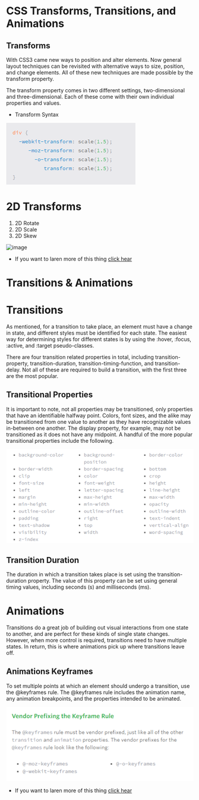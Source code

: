 # CSS Transforms, Transitions, and Animations

## Transforms

With CSS3 came new ways to position and alter elements. Now general layout techniques can be revisited with alternative ways to size, position, and change elements. All of these new techniques are made possible by the transform property.

The transform property comes in two different settings, two-dimensional and three-dimensional. Each of these come with their own individual properties and values.

- Transform Syntax

![image](img/transforms.png)

# 2D Transforms

1. 2D Rotate
2. 2D Scale
3. 2D Skew

![image](https://miro.medium.com/max/1440/1*_NVMTnvHTM9teQxrVRlDeg.png)

- If you want to laren more of this thing [click hear](https://learn.shayhowe.com/advanced-html-css/css-transforms/)

# Transitions & Animations

# Transitions
As mentioned, for a transition to take place, an element must have a change in state, and different styles must be identified for each state. The easiest way for determining styles for different states is by using the :hover, :focus, :active, and :target pseudo-classes.

There are four transition related properties in total, including transition-property, transition-duration, transition-timing-function, and transition-delay. Not all of these are required to build a transition, with the first three are the most popular.

## Transitional Properties

It is important to note, not all properties may be transitioned, only properties that have an identifiable halfway point. Colors, font sizes, and the alike may be transitioned from one value to another as they have recognizable values in-between one another.
 The display property, for example, may not be transitioned as it does not have any midpoint. A handful of the more popular transitional properties include the following.

 ![image](img/transition.png)

## Transition Duration

The duration in which a transition takes place is set using the transition-duration property. The value of this property can be set using general timing values, including seconds (s) and milliseconds (ms). 

# Animations

Transitions do a great job of building out visual interactions from one state to another, and are perfect for these kinds of single state changes. However, when more control is required, transitions need to have multiple states. In return, this is where animations pick up where transitions leave off.

## Animations Keyframes

To set multiple points at which an element should undergo a transition, use the @keyframes rule. The @keyframes rule includes the animation name, any animation breakpoints, and the properties intended to be animated.

![image](img/key.png)

- If you want to laren more of this thing [click hear](https://learn.shayhowe.com/advanced-html-css/transitions-animations/)
